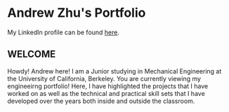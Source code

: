 
# Andrew Zhu's Portfolio

My LinkedIn profile can be found [here](https://www.linkedin.com/in/andzhurew/).

## WELCOME

Howdy! Andrew here! I am a Junior studying in Mechanical Engineering at the University of California, Berkeley. You are currently viewing my engineeirng portfolio! Here, I have highlighted the projects that I have worked on as well as the technical and practical skill sets that I have developed over the years both inside and outside the classroom.

